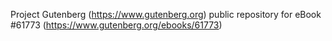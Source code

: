 Project Gutenberg (https://www.gutenberg.org) public repository for eBook #61773 (https://www.gutenberg.org/ebooks/61773)
